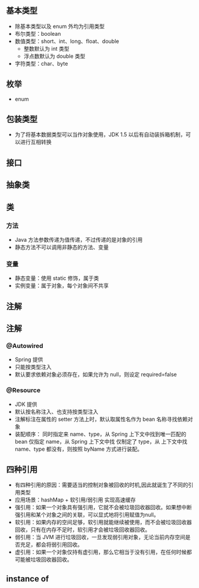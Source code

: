 ## 基本类型
- 除基本类型以及 enum 外均为引用类型
- 布尔类型：boolean
- 数值类型：short、int、long、float、double
  - 整数默认为 int 类型
  - 浮点数默认为 double 类型
- 字符类型：char、byte
  
## 枚举
- enum

## 包装类型
- 为了将基本数据类型可以当作对象使用，JDK 1.5 以后有自动装拆箱机制，可以进行互相转换

## 接口

## 抽象类

## 类
### 方法
- Java 方法参数传递为值传递，不过传递的是对象的引用
- 静态方法不可以调用非静态的方法、变量
### 变量
- 静态变量：使用 static 修饰，属于类
- 实例变量：属于对象，每个对象间不共享
  
## 注解
## 注解
### @Autowired
- Spring 提供
- 只能按类型注入
- 默认要求依赖对象必须存在，如果允许为 null，则设定 required=false
### @Resource
- JDK 提供
- 默认按名称注入、也支持按类型注入
- 注解标注在属性的 setter 方法上时，默认取属性名作为 bean 名称寻找依赖对象
- 装配顺序：
    同时指定来 name、type，从 Spring 上下文中找到唯一匹配的 bean
    仅指定 name，从 Spring 上下文中找
    仅制定了 type，从 上下文中找
    name、type 都没有，则按照 byName 方式进行装配。

## 四种引用
- 有四种引用的原因：需要适当的控制对象被回收的时机,因此就诞生了不同的引用类型
- 应用场景：hashMap + 软引用/弱引用 实现高速缓存
- 强引用：如果一个对象具有强引用，它就不会被垃圾回收器回收。如果想中断强引用和某个对象之间的关联，可以显式地将引用赋值为null。
- 软引用：如果内存的空间足够，软引用就能继续被使用，而不会被垃圾回收器回收，只有在内存不足时，软引用才会被垃圾回收器回收。
- 弱引用：当 JVM 进行垃圾回收，一旦发现弱引用对象，无论当前内存空间是否充足，都会将弱引用回收。
- 虚引用：如果一个对象仅持有虚引用，那么它相当于没有引用，在任何时候都可能被垃圾回收器回收。

## instance of
